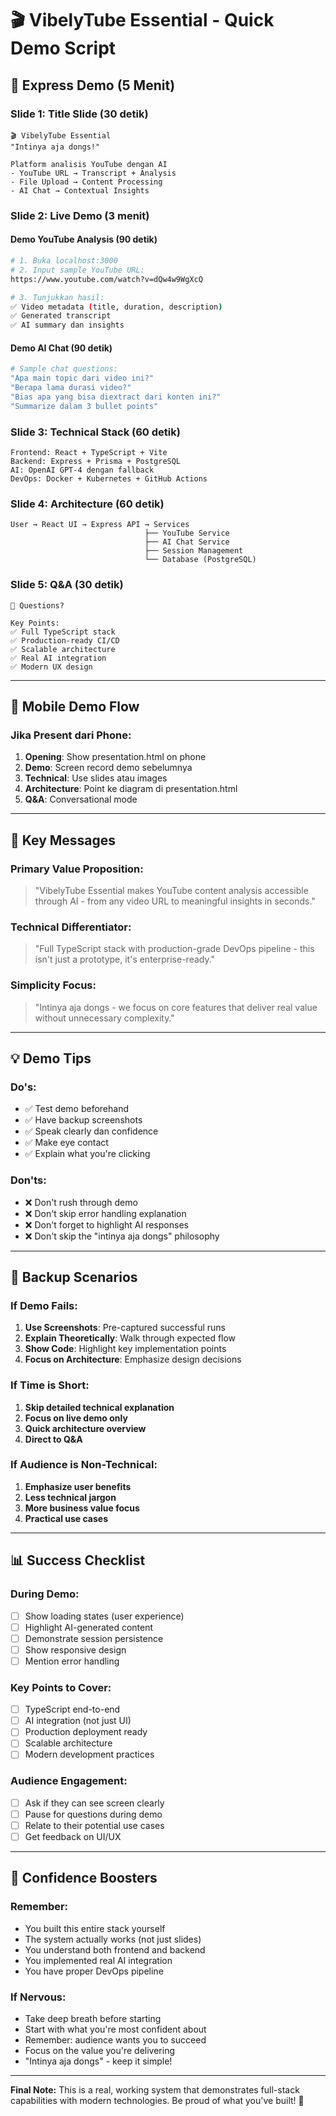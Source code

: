 # 🎬 VibelyTube Essential - Quick Demo Script

## 🚀 Express Demo (5 Menit)

### Slide 1: Title Slide (30 detik)
```
🎬 VibelyTube Essential
"Intinya aja dongs!"

Platform analisis YouTube dengan AI
- YouTube URL → Transcript + Analysis
- File Upload → Content Processing  
- AI Chat → Contextual Insights
```

### Slide 2: Live Demo (3 menit)

#### Demo YouTube Analysis (90 detik)
```bash
# 1. Buka localhost:3000
# 2. Input sample YouTube URL:
https://www.youtube.com/watch?v=dQw4w9WgXcQ

# 3. Tunjukkan hasil:
✅ Video metadata (title, duration, description)
✅ Generated transcript
✅ AI summary dan insights
```

#### Demo AI Chat (90 detik)
```bash
# Sample chat questions:
"Apa main topic dari video ini?"
"Berapa lama durasi video?"
"Bias apa yang bisa diextract dari konten ini?"
"Summarize dalam 3 bullet points"
```

### Slide 3: Technical Stack (60 detik)
```
Frontend: React + TypeScript + Vite
Backend: Express + Prisma + PostgreSQL  
AI: OpenAI GPT-4 dengan fallback
DevOps: Docker + Kubernetes + GitHub Actions
```

### Slide 4: Architecture (60 detik)
```
User → React UI → Express API → Services
                              ├── YouTube Service
                              ├── AI Chat Service  
                              ├── Session Management
                              └── Database (PostgreSQL)
```

### Slide 5: Q&A (30 detik)
```
🤔 Questions?

Key Points:
✅ Full TypeScript stack
✅ Production-ready CI/CD
✅ Scalable architecture  
✅ Real AI integration
✅ Modern UX design
```

---

## 📱 Mobile Demo Flow

### Jika Present dari Phone:
1. **Opening**: Show presentation.html on phone
2. **Demo**: Screen record demo sebelumnya 
3. **Technical**: Use slides atau images
4. **Architecture**: Point ke diagram di presentation.html
5. **Q&A**: Conversational mode

---

## 🎯 Key Messages

### Primary Value Proposition:
> "VibelyTube Essential makes YouTube content analysis accessible through AI - from any video URL to meaningful insights in seconds."

### Technical Differentiator:
> "Full TypeScript stack with production-grade DevOps pipeline - this isn't just a prototype, it's enterprise-ready."

### Simplicity Focus:
> "Intinya aja dongs - we focus on core features that deliver real value without unnecessary complexity."

---

## 💡 Demo Tips

### Do's:
- ✅ Test demo beforehand
- ✅ Have backup screenshots
- ✅ Speak clearly dan confidence
- ✅ Make eye contact
- ✅ Explain what you're clicking

### Don'ts:
- ❌ Don't rush through demo
- ❌ Don't skip error handling explanation
- ❌ Don't forget to highlight AI responses
- ❌ Don't skip the "intinya aja dongs" philosophy

---

## 🔄 Backup Scenarios

### If Demo Fails:
1. **Use Screenshots**: Pre-captured successful runs
2. **Explain Theoretically**: Walk through expected flow
3. **Show Code**: Highlight key implementation points
4. **Focus on Architecture**: Emphasize design decisions

### If Time is Short:
1. **Skip detailed technical explanation**
2. **Focus on live demo only**
3. **Quick architecture overview**
4. **Direct to Q&A**

### If Audience is Non-Technical:
1. **Emphasize user benefits**
2. **Less technical jargon**
3. **More business value focus**
4. **Practical use cases**

---

## 📊 Success Checklist

### During Demo:
- [ ] Show loading states (user experience)
- [ ] Highlight AI-generated content
- [ ] Demonstrate session persistence
- [ ] Show responsive design
- [ ] Mention error handling

### Key Points to Cover:
- [ ] TypeScript end-to-end
- [ ] AI integration (not just UI)
- [ ] Production deployment ready
- [ ] Scalable architecture
- [ ] Modern development practices

### Audience Engagement:
- [ ] Ask if they can see screen clearly
- [ ] Pause for questions during demo
- [ ] Relate to their potential use cases
- [ ] Get feedback on UI/UX

---

## 🎤 Confidence Boosters

### Remember:
- You built this entire stack yourself
- The system actually works (not just slides)
- You understand both frontend and backend
- You implemented real AI integration
- You have proper DevOps pipeline

### If Nervous:
- Take deep breath before starting
- Start with what you're most confident about
- Remember: audience wants you to succeed
- Focus on the value you're delivering
- "Intinya aja dongs" - keep it simple!

---

**Final Note:** This is a real, working system that demonstrates full-stack capabilities with modern technologies. Be proud of what you've built! 🚀